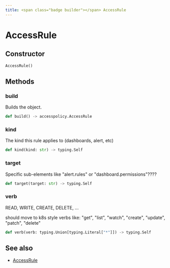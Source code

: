 ```yaml
---
title: <span class="badge builder"></span> AccessRule
---
```

# <span class="badge builder"></span> AccessRule

## Constructor

```python
AccessRule()
```
## Methods

### <span class="badge object-method"></span> build

Builds the object.

```python
def build() -> accesspolicy.AccessRule
```

### <span class="badge object-method"></span> kind

The kind this rule applies to (dashboards, alert, etc)

```python
def kind(kind: str) -> typing.Self
```

### <span class="badge object-method"></span> target

Specific sub-elements like "alert.rules" or "dashboard.permissions"????

```python
def target(target: str) -> typing.Self
```

### <span class="badge object-method"></span> verb

READ, WRITE, CREATE, DELETE, ...

should move to k8s style verbs like: "get", "list", "watch", "create", "update", "patch", "delete"

```python
def verb(verb: typing.Union[typing.Literal["*"]]) -> typing.Self
```

## See also

 * <span class="badge object-type-class"></span> [AccessRule](./object-AccessRule.md)
